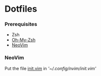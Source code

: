 # Dotfiles

### Prerequisites
* Zsh
* [Oh-My-Zsh](https://ohmyz.sh/)
* [NeoVim](https://neovim.io/)


### NeoVim
Put the file [init.vim](https://github.com/raltik/dotfiles/blob/master/neovim/init.vim) in _'~/.config/nvim/init.vim'_ 
